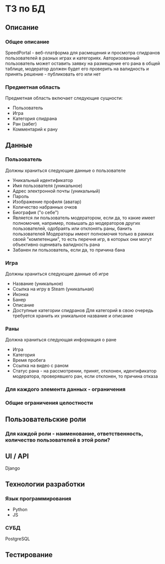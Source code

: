 # ТЗ по БД
## Описание
### Общее описание
SpeedPortal - веб-платформа для расмещения и просмотра спидранов пользователей в разных играх и категориях. Авторизованный пользователь может оставить заявку на размещение его рана в общей таблице, модератор должен будет его проверить на валидность и принять решение - публиковать его или нет
### Предметная область
Предметная область включает следующие сущности:
* Пользователь
* Игра
* Категория спидрана
* Ран (забег)
* Комментарий к рану
## Данные
### Пользователь
Должны храниться следующие данные о пользователе
* Уникальный идентификатор
* Имя пользователя (уникальное)
* Адрес электронной почты (уникальный)
* Пароль
* Изображение профиля (аватар)
* Количество набранных очков
* Биография ("о себе")
* Является ли пользователь модератором, если да, то какие имеет полномочия, например, повышать до модераторов других пользователей, одобраять или отклонять раны, банить пользователей
Модераторы имеют полномочия только в рамках своей "компетенции", то есть перечня игр, в которых они могут объективно оценивать валидность рана
* Забанен ли пользователь, если да, то причина бана
### Игра
Должны храниться следующие данные об игре
* Название (уникальное)
* Ссылка на игру в Steam (уникальная)
* Иконка
* Банер
* Описание
* Доступные категории спидранов
Для категорий в свою очередь требуется хранить их уникальное название и описание
### Раны
Должна храниться следующая информация о ране
* Игра
* Категория
* Время пробега
* Ссылка на видео с раном
* Статус рана - на рассмотрении, принят, отклонен, идентификатор модератора, проверявшего ран, если отклонен, то причина отказа
### Для каждого элемента данных - ограничения
### Общие ограничения целостности
## Пользовательские роли
### Для каждой роли - наименование, ответственность, количество пользователей в этой роли?
## UI / API 
Django
## Технологии разработки
### Язык программирования
* Python
* JS
### СУБД
PostgreSQL
## Тестирование
